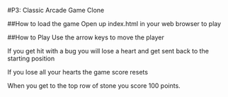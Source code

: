#P3: Classic Arcade Game Clone

##How to load the game
Open up index.html in your web browser to play

##How to Play
Use the arrow keys to move the player

If you get hit with a bug you will lose a heart and get sent back to the starting position

If you lose all your hearts the game score resets

When you get to the top row of stone you score 100 points.